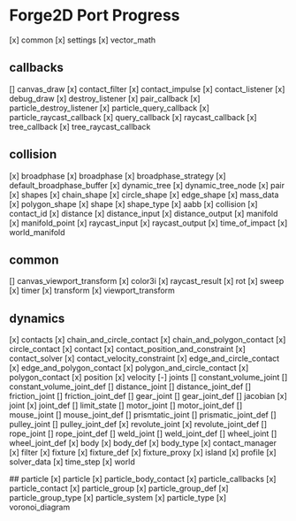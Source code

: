 # Forge2D Port Progress

[x] common
[x] settings
[x] vector_math

## callbacks
[] canvas_draw
[x] contact_filter
[x] contact_impulse
[x] contact_listener
[x] debug_draw
[x] destroy_listener
[x] pair_callback
[x] particle_destroy_listener
[x] particle_query_callback
[x] particle_raycast_callback
[x] query_callback
[x] raycast_callback
[x] tree_callback
[x] tree_raycast_callback

## collision
[x] broadphase
	[x] broadphase
	[x] broadphase_strategy
	[x] default_broadphase_buffer
	[x] dynamic_tree
	[x] dynamic_tree_node
	[x] pair
[x] shapes
	[x] chain_shape
	[x] circle_shape
	[x] edge_shape
	[x] mass_data
	[x] polygon_shape
	[x] shape
	[x] shape_type
[x] aabb
[x] collision
[x] contact_id
[x] distance
[x] distance_input
[x] distance_output
[x] manifold
[x] manifold_point
[x] raycast_input
[x] raycast_output
[x] time_of_impact
[x] world_manifold

## common
[] canvas_viewport_transform
[x] color3i
[x] raycast_result
[x] rot
[x] sweep
[x] timer
[x] transform
[x] viewport_transform

## dynamics
[x] contacts
	[x] chain_and_circle_contact
	[x] chain_and_polygon_contact
	[x] circle_contact
	[x] contact
	[x] contact_position_and_constraint
	[x] contact_solver
	[x] contact_velocity_constraint
	[x] edge_and_circle_contact
	[x] edge_and_polygon_contact
	[x] polygon_and_circle_contact
	[x] polygon_contact
	[x] position
	[x] velocity
[-] joints
	[] constant_volume_joint
	[] constant_volume_joint_def
	[] distance_joint
	[] distance_joint_def
	[] friction_joint
	[] friction_joint_def
	[] gear_joint
	[] gear_joint_def
	[] jacobian
	[x] joint
	[x] joint_def
	[] limit_state
	[] motor_joint
	[] motor_joint_def
	[] mouse_joint
	[] mouse_joint_def
	[] prismtatic_joint
	[] prismatic_joint_def
	[] pulley_joint
	[] pulley_joint_def
	[x] revolute_joint
	[x] revolute_joint_def
	[] rope_joint
	[] rope_joint_def
	[] weld_joint
	[] weld_joint_def
	[] wheel_joint
	[] wheel_joint_def
[x] body
[x] body_def
[x] body_type
[x] contact_manager
[x] filter
[x] fixture
[x] fixture_def
[x] fixture_proxy
[x] island
[x] profile
[x] solver_data
[x] time_step
[x] world

## particle
[x] particle
[x] particle_body_contact
[x] particle_callbacks
[x] particle_contact
[x] particle_group
[x] particle_group_def
[x] particle_group_type
[x] particle_system
[x] particle_type
[x] voronoi_diagram